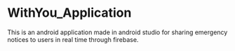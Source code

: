 # WithYou_Application
This is an android application made in android studio for sharing emergency notices to users in real time through firebase.
